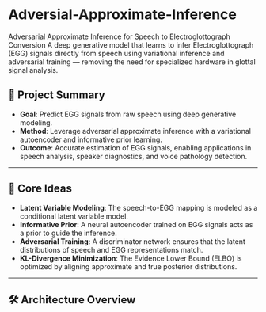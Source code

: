 # Adversial-Approximate-Inference
Adversarial Approximate Inference for Speech to Electroglottograph Conversion A deep generative model that learns to infer Electroglottograph (EGG) signals directly from speech using variational inference and adversarial training — removing the need for specialized hardware in glottal signal analysis.

## 📌 Project Summary

- **Goal**: Predict EGG signals from raw speech using deep generative modeling.
- **Method**: Leverage adversarial approximate inference with a variational autoencoder and informative prior learning.
- **Outcome**: Accurate estimation of EGG signals, enabling applications in speech analysis, speaker diagnostics, and voice pathology detection.

---

## 🧠 Core Ideas

- **Latent Variable Modeling**: The speech-to-EGG mapping is modeled as a conditional latent variable model.
- **Informative Prior**: A neural autoencoder trained on EGG signals acts as a prior to guide the inference.
- **Adversarial Training**: A discriminator network ensures that the latent distributions of speech and EGG representations match.
- **KL-Divergence Minimization**: The Evidence Lower Bound (ELBO) is optimized by aligning approximate and true posterior distributions.

---

## 🛠️ Architecture Overview


